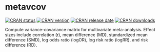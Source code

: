 
#  metavcov <a href="https://cran.r-project.org/package=metavcov">


<!-- badges: start -->
[![CRAN status](https://cranchecks.info/badges/flavor/release/randomForestSRC)](https://cran.r-project.org/web/checks/check_results_randomForestSRC.html)
[![CRAN version](https://www.r-pkg.org/badges/version/randomForestSRC)](https://cran.r-project.org/web/packages/randomForestSRC/index.html)
[![CRAN release date](https://www.r-pkg.org/badges/last-release/randomForestSRC)](https://cran.r-project.org/web/packages/randomForestSRC/index.html)
[![CRAN downloads](https://cranlogs.r-pkg.org/badges/randomForestSRC)](https://cran.r-project.org/web/packages/randomForestSRC/index.html)
<!-- badges: end -->

Compute variance-covariance matrix for multivariate meta-analysis. Effect sizes include correlation (r), mean difference (MD), standardized mean difference (SMD), log odds ratio (logOR), log risk ratio (logRR), and risk difference (RD).

